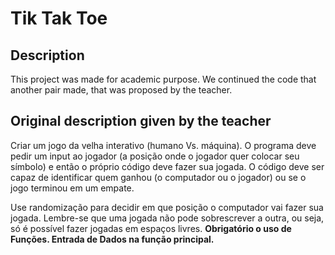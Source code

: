 # Tik Tak Toe

## Description
This project was made for academic purpose.
We continued the code that another pair made, that was proposed by the teacher.


## Original description given by the teacher
  Criar um jogo da velha interativo (humano Vs. máquina). O programa deve pedir um input ao jogador (a
posição onde o jogador quer colocar seu símbolo) e então o próprio código deve fazer sua jogada. O código
deve ser capaz de identificar quem ganhou (o computador ou o jogador) ou se o jogo terminou em um
empate.

  Use randomização para decidir em que posição o computador vai fazer sua jogada. Lembre-se que uma
jogada não pode sobrescrever a outra, ou seja, só é possível fazer jogadas em espaços livres.
**Obrigatório o uso de Funções. Entrada de Dados na função principal.**
